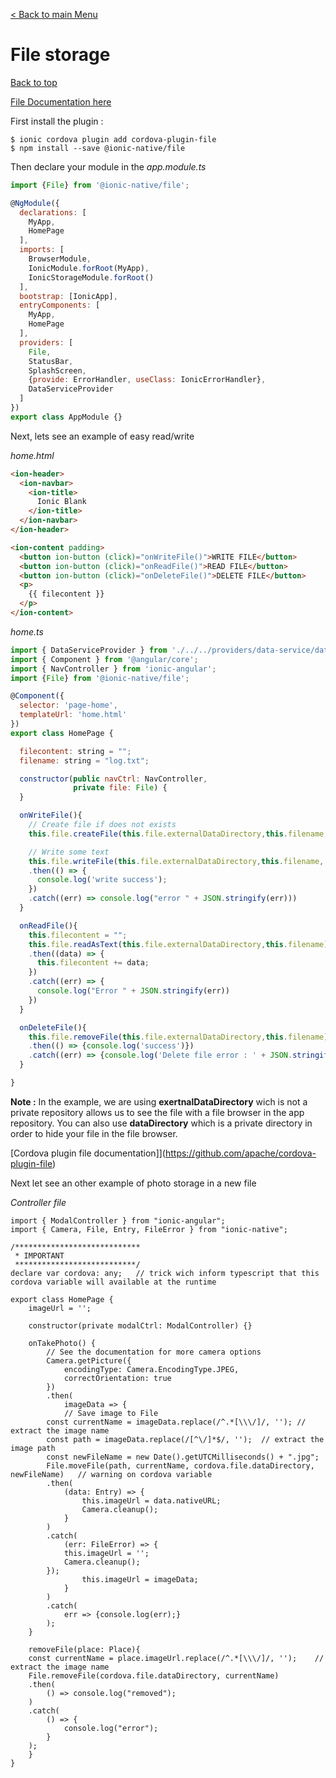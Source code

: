 [< Back to main Menu](https://github.com/gsoulie/Mobile-App-Development/blob/master/ionic2-test.md)    

# File storage
[Back to top](#ionic-2)  

[File Documentation here](https://ionicframework.com/docs/v2/native/file/)    

First install the plugin :

```
$ ionic cordova plugin add cordova-plugin-file
$ npm install --save @ionic-native/file
```

Then declare your module in the *app.module.ts*

```javascript
import {File} from '@ionic-native/file';

@NgModule({
  declarations: [
    MyApp,
    HomePage
  ],
  imports: [
    BrowserModule,
    IonicModule.forRoot(MyApp),
    IonicStorageModule.forRoot()
  ],
  bootstrap: [IonicApp],
  entryComponents: [
    MyApp,
    HomePage
  ],
  providers: [
    File,
    StatusBar,
    SplashScreen,
    {provide: ErrorHandler, useClass: IonicErrorHandler},
    DataServiceProvider
  ]
})
export class AppModule {}
```

Next, lets see an example of easy read/write

*home.html*

```html
<ion-header>
  <ion-navbar>
    <ion-title>
      Ionic Blank
    </ion-title>
  </ion-navbar>
</ion-header>

<ion-content padding>
  <button ion-button (click)="onWriteFile()">WRITE FILE</button>
  <button ion-button (click)="onReadFile()">READ FILE</button>
  <button ion-button (click)="onDeleteFile()">DELETE FILE</button>
  <p>
    {{ filecontent }}
  </p>
</ion-content>
```

*home.ts*

```javascript
import { DataServiceProvider } from './../../providers/data-service/data-service';
import { Component } from '@angular/core';
import { NavController } from 'ionic-angular';
import {File} from '@ionic-native/file';

@Component({
  selector: 'page-home',
  templateUrl: 'home.html'
})
export class HomePage {

  filecontent: string = "";
  filename: string = "log.txt";

  constructor(public navCtrl: NavController, 
              private file: File) {
  }

  onWriteFile(){
    // Create file if does not exists
    this.file.createFile(this.file.externalDataDirectory,this.filename,false);

    // Write some text
    this.file.writeFile(this.file.externalDataDirectory,this.filename,'test ' + new Date() + "\r\n", {replace: false, append: true})
    .then(() => {
      console.log('write success');
    })
    .catch((err) => console.log("error " + JSON.stringify(err)))
  }

  onReadFile(){
    this.filecontent = "";
    this.file.readAsText(this.file.externalDataDirectory,this.filename)
    .then((data) => {
      this.filecontent += data;
    })
    .catch((err) => {
      console.log("Error " + JSON.stringify(err))
    })
  }

  onDeleteFile(){
    this.file.removeFile(this.file.externalDataDirectory,this.filename)
    .then(() => {console.log('success')})
    .catch((err) => {console.log('Delete file error : ' + JSON.stringify(err))})
  }

}

```

**Note :** In the example, we are using **exertnalDataDirectory** wich is not a private repository allows us to see the file with a file browser in the app repository. You can also use **dataDirectory** which is a private directory in order to hide your file in the file browser.

[Cordova plugin file documentation]](https://github.com/apache/cordova-plugin-file)

Next let see an other example of photo storage in a new file

*Controller file*

```javascipt
import { ModalController } from "ionic-angular";
import { Camera, File, Entry, FileError } from "ionic-native";

/**************************** 
 * IMPORTANT
 ***************************/
declare var cordova: any;	// trick wich inform typescript that this cordova variable will available at the runtime

export class HomePage {
    imageUrl = '';

    constructor(private modalCtrl: ModalController) {}

    onTakePhoto() {
        // See the documentation for more camera options
        Camera.getPicture({
            encodingType: Camera.EncodingType.JPEG,
            correctOrientation: true
        })
        .then(
            imageData => {
	    	// Save image to File
		const currentName = imageData.replace(/^.*[\\\/]/, '');	// extract the image name
		const path = imageData.replace(/[^\/]*$/, '');	// extract the image path
		const newFileName = new Date().getUTCMilliseconds() + ".jpg";
		File.moveFile(path, currentName, cordova.file.dataDirectory, newFileName)	// warning on cordova variable
		.then(
			(data: Entry) => {
				this.imageUrl = data.nativeURL;
				Camera.cleanup();
			}
		)
		.catch(
			(err: FileError) => {
			this.imageUrl = '';
			Camera.cleanup();
		});
                this.imageUrl = imageData;
            }
        )
        .catch(
            err => {console.log(err);}
        );
    }
    
    removeFile(place: Place){
	const currentName = place.imageUrl.replace(/^.*[\\\/]/, '');	// extract the image name
	File.removeFile(cordova.file.dataDirectory, currentName)
	.then(
		() => console.log("removed");
	)
	.catch(
		() => {
			console.log("error");
		}
	);
    }
}
```
